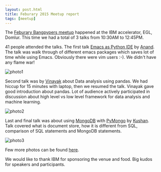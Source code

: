 ```yaml
---
layout: post.html
title: Feburary 2015 Meetup report
tags: [meetup]
---
```


The [Feburary Bangpypers meetup](http://www.meetup.com/BangPypers/events/177630412/) happened at the IBM accelerator, EGL, Domlur. This time we had a total of 3 talks from 10:30AM to 12:45PM.

41 people attended the talks. The first talk [Emacs as Python IDE](https://chillaranand.github.io/emacs-py-ide/) by
[Anand](https://github.com/chillaranand/). The talk was walk through of different emacs packages which saves
lot of time while using Emacs. Obviously there were vim users :-). We didn't have any flame war!

![photo1](https://igcdn-photos-f-a.akamaihd.net/hphotos-ak-xaf1/t51.2885-15/10990555_438232942995357_88232193_n.jpg)

Second talk was by [Vinayak](http://www.meetup.com/BangPypers/members/94675122/) about Data analysis using pandas.
We had hiccup for 15 minutes with laptop, then we resumed the talk. Vinayak gave good introduction about pandas. Lot of audience actively participated in discussion about high level vs low level framework for data analysis and machine learning.

![photo2](https://igcdn-photos-h-a.akamaihd.net/hphotos-ak-xap1/t51.2885-15/924756_784254468335863_768695691_n.jpg)

Last and final talk was about using [MongoDB](http://www.mongodb.org/) with [PyMongo](http://api.mongodb.org/python/current/) by [Kushan](http://www.meetup.com/BangPypers/members/60869972/). Talk covered what is document store, how it is different from SQL, comparison of SQL statements and MongoDB statements.

![photo3](https://lh5.googleusercontent.com/K6xWESbvslXgO1Y0xAYJa8rzGFicBpCnzLrSnpWiDJJOxRmVwnJ7jnt0YzHeoDv_E9RzXA=w1896-h888)

Few more photos can be found [here](https://drive.google.com/folderview?id=0B3vmn780gZJ9fnNNb1dJR2NtVHdOdU5fVTZnZHRMVjB4M0JvNkxDWHIybXVLcUVPOEhneFU&usp=sharing).

We would like to thank IBM for sponsoring the venue and food. Big kudos for speakers and participants.
